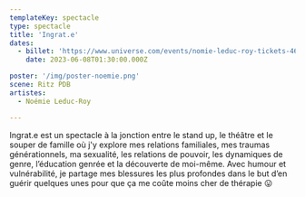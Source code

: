 ```yaml
---
templateKey: spectacle
type: spectacle
title: 'Ingrat.e'
dates: 
  - billet: 'https://www.universe.com/events/nomie-leduc-roy-tickets-46N31P'
    date: 2023-06-08T01:30:00.000Z

poster: '/img/poster-noemie.png'
scene: Ritz PDB
artistes:
  - Noémie Leduc-Roy

---
```

Ingrat.e est un spectacle à la jonction entre le stand up, le théâtre et le souper de famille où j'y explore mes relations familiales, mes traumas générationnels, ma sexualité, les relations de pouvoir, les dynamiques de genre, l’éducation genrée et la découverte de moi-même. Avec humour et vulnérabilité, je partage mes blessures les plus profondes dans le but d’en guérir quelques unes pour que ça me coûte moins cher de thérapie 😛
